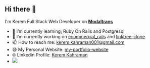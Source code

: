 ## Hi there 👋
I'm Kerem Full Stack Web Developer on [**Modaltrans**](https://modaltrans.com/)


- 🌱 I’m currently learning; Ruby On Rails and Postgresql
- 🔭 I’m currently working on [ecommercial_rails](https://github.com/KeremKahraman9/ecommercial_rails) and [linktree-clone](https://github.com/KeremKahraman9/linktree-clone)
- 📫 How to reach me: kerem.kahraman001@gmail.com
- 😄 My Personal Website: [my-portfolio-website](https://keremkahraman9.github.io/my-portfolio-website/)
- 🌐 Linkedin Profile: [Kerem Kahraman](https://www.linkedin.com/in/kerem-kahraman/)
- ![](https://komarev.com/ghpvc/?username=your-github-username&color=blueviolet)

<!--
**KeremKahraman9/KeremKahraman9** is a ✨ _special_ ✨ repository because its `README.md` (this file) appears on your GitHub profile.

Here are some ideas to get you started:

- 🔭 I’m currently working on ...
- 🌱 I’m currently learning ...
- 👯 I’m looking to collaborate on ...
- 🤔 I’m looking for help with ...
- 💬 Ask me about ...
- 📫 How to reach me: ...
- 😄 Pronouns: ...
- ⚡ Fun fact: ...
-->

